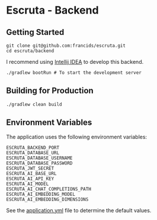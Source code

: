 # Escruta - Backend

## Getting Started

```shell
git clone git@github.com:francids/escruta.git
cd escruta/backend
```

I recommend using [Intellij IDEA](https://www.jetbrains.com/idea/) to develop this backend.

```shell
./gradlew bootRun # To start the development server
```

## Building for Production

```shell
./gradlew clean build
```

## Environment Variables

The application uses the following environment variables:

```shell
ESCRUTA_BACKEND_PORT
ESCRUTA_DATABASE_URL
ESCRUTA_DATABASE_USERNAME
ESCRUTA_DATABASE_PASSWORD
ESCRUTA_JWT_SECRET
ESCRUTA_AI_BASE_URL
ESCRUTA_AI_API_KEY
ESCRUTA_AI_MODEL
ESCRUTA_AI_CHAT_COMPLETIONS_PATH
ESCRUTA_AI_EMBEDDING_MODEL
ESCRUTA_AI_EMBEDDING_DIMENSIONS
```

See the [application.yml](./src/main/resources/application.yml) file to determine the default values.
